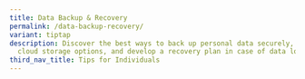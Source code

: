 ```yaml
---
title: Data Backup & Recovery
permalink: /data-backup-recovery/
variant: tiptap
description: Discover the best ways to back up personal data securely, choose
  cloud storage options, and develop a recovery plan in case of data loss.
third_nav_title: Tips for Individuals
---
```

<p></p>